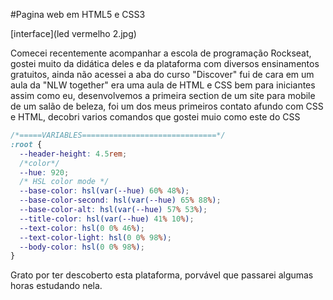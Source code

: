 #Pagina web em HTML5 e CSS3

[interface](led vermelho 2.jpg)

Comecei recentemente acompanhar a escola de programação Rockseat, gostei muito da didática deles e da plataforma com diversos ensinamentos gratuitos, ainda não acessei a aba do curso "Discover" fui de cara em um aula da "NLW together" era uma aula de HTML e CSS bem para iniciantes assim como eu, desenvolvemos a primeira section de um site para mobile de um salão de beleza, foi um dos meus primeiros contato afundo com CSS e HTML, decobri varios comandos que gostei muio como este do CSS

```css
/*=====VARIABLES==============================*/
:root {
  --header-height: 4.5rem;
  /*color*/
  --hue: 920;
  /* HSL color mode */
  --base-color: hsl(var(--hue) 60% 48%);
  --base-color-second: hsl(var(--hue) 65% 88%);
  --base-color-alt: hsl(var(--hue) 57% 53%);
  --title-color: hsl(var(--hue) 41% 10%);
  --text-color: hsl(0 0% 46%);
  --text-color-light: hsl(0 0% 98%);
  --body-color: hsl(0 0% 98%);
}
```

Grato por ter descoberto esta plataforma, porvável que passarei algumas horas estudando nela.
